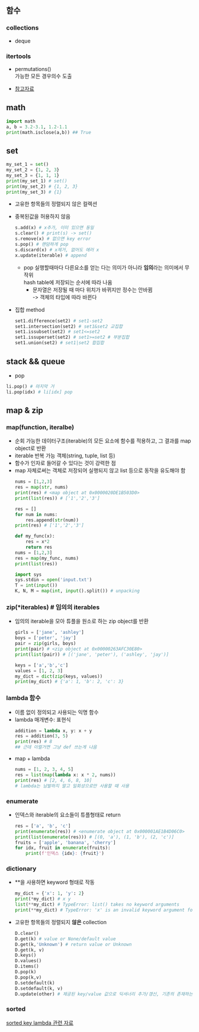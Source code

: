 ## 함수

### collections
- deque


### itertools
- permutations()</br>
    가능한 모든 경우의수 도출
    
- [참고자료](https://docs.python.org/ko/3/library/itertools.html)

## math
```python
import math
a, b = 3.2-3.1, 1.2-1.1
print(math.isclose(a,b)) ## True
```

## set
```python
my_set_1 = set()
my_set_2 = {1, 2, 3}
my_set_3 = {1, 1, 1}
print(my_set_1) # set()
print(my_set_2) # {1, 2, 3}
print(my_set_3) # {1}
```
- 고유한 항목들의 정렬되지 않은 컬렉션
- 중복된값을 허용하지 않음
    ```python
    s.add(x) # x추가, 이미 있으면 동일
    s.clear() # print(s) -> set()
    s.remove(x) # 없으면 key error
    s.pop() # 랜덤하게 pop
    s.discard(x) # x제거, 없어도 에러 x
    x.update(iterable) # append
    ```
    - pop 실행할때마다 다른요소를 얻는 다는 의미가 아니라 **임의**라는 의미에서 무작위</br> hash table에 저장되는 순서에 따라 나옴
        - 문자열은 저장될 때 마다 위치가 바뀌지만 정수는 안바뀜</br> -> 객체의 타입에 따라 바뀐다

- 집합 method
    ```python
    set1.difference(set2) # set1-set2
    set1.intersection(set2) # set1&set2 교집합
    set1.issubset(set2) # set1<=set2
    set1.issuperset(set2) # set1>=set2 # 부분집합
    set1.union(set2) # set1|set2 합집합
    ```


## stack && queue
- pop
```python
li.pop() # 마지막 거
li.pop(idx) # li[idx] pop
```

## map & zip
### map(function, iteralbe)
- 순회 가능한 데이터구조(iterable)의 모든 요소에 함수를 적용하고, 그 결과를 map object로 반환
- iterable 반복 가능 객체(string, tuple, list 등)
- 함수가 인자로 들어갈 수 있다는 것이 강력한 점
- map 자체로써는 객체로 저장되어 실행되지 않고 list 등으로 동작을 유도해야 함
    ```python
    nums = [1,2,3]
    res = map(str, nums)
    print(res) # <map object at 0x0000020DE1B503D0>
    print(list(res)) # ['1','2','3']

    res = []
    for num in nums:
        res.append(str(num))
    print(res) # ['1','2','3']
    ```
    ```python
    def my_func(x):
        res = x*2
        return res
    nums = [1,2,3]
    res = map(my_func, nums)
    print(list(res))
    ```
    ```python
    import sys
    sys.stdin = open('input.txt')
    T = int(input())
    K, N, M = map(int, input().split()) # unpacking
    ```

### zip(*iterables) # 임의의 iterables
- 임의의 iterable을 모아 튜플을 원소로 하는 zip object를 반환
    ```python
    girls = ['jane', 'ashley']
    boys = ['peter', 'jay']
    pair = zip(girls, boys)
    print(pair) # <zip object at 0x00000263AFC30E80>
    print(list(pair)) # [('jane', 'peter'), ('ashley', 'jay')]
    ```
    ```python
    keys = ['a','b','c']
    values = [1, 2, 3]
    my_dict = dict(zip(keys, values))
    print(my_dict) # {'a': 1, 'b': 2, 'c': 3}
    ```

### lambda 함수
- 이름 없이 정의되고 사용되는 익명 함수
- lambda 매개변수: 표현식
    ```python
    addition = lambda x, y: x + y
    res = addition(3, 5)
    print(res) # 8
    ## 근데 이럴거면 그냥 def 쓰는게 나음
    ```
- map + lambda
    ```python
    nums = [1, 2, 3, 4, 5]
    res = list(map(lambda x: x * 2, nums))
    print(res) # [2, 4, 6, 8, 10]
    # lambda는 남발하지 말고 일회성으로만 사용할 때 사용
    ```

### enumerate
- 인덱스와 iterable의 요소들이 튜플형태로 return</br>

    ```python
    res = ['a', 'b', 'c']
    print(enumerate(res)) # <enumerate object at 0x000001AE1B4D06C0>
    print(list(enumerate(res))) # [(0, 'a'), (1, 'b'), (2, 'c')]
    fruits = ['apple', 'banana', 'cherry']
    for idx, fruit in enumerate(fruits):
        print(f'인덱스 {idx}: {fruit}')
    ```

### dictionary
- **을 사용하면 keyword 형태로 작동</br>

    ```python
    my_dict = {'x': 1, 'y': 2}
    print(*my_dict) # x y
    list(**my_dict) # TypeError: list() takes no keyword arguments
    print(**my_dict) # TypeError: 'x' is an invalid keyword argument for print()
    ```
- 고유한 항목들의 정렬되지 **않은** collection
    ```python
    D.clear()
    D.get(k) # value or None/default value
    D.get(k,'Unknown') # return value or Unknown
    D.get(k, v)
    D.keys()
    D.values()
    D.items()
    D.pop(k)
    D.pop(k,v)
    D.setdefault(k)
    D.setdefault(k, v)
    D.update(other) # 제공된 key/value 값으로 딕셔너리 추가/갱신, 기존의 존재하는 key는 덮어씀
    ```


### sorted
[sorted key lambda 관련 자료](https://kingofbackend.tistory.com/98)